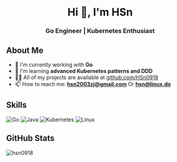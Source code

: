 <h1 align="center">Hi 👋, I'm HSn</h1>
<h3 align="center">Go Engineer | Kubernetes Enthusiast</h3>

## About Me
- 🔭 I'm currently working with **Go**
- 🌱 I'm learning **advanced Kubernetes patterns and DDD**
- 👨‍💻 All of my projects are available at [github.com/HSn0918](https://github.com/HSn0918)
- 📫 How to reach me: **hsn2003zj@gmail.com** Or **hsn@linux.do** 

## Skills
![Go](https://img.shields.io/badge/go-%2300ADD8.svg?style=for-the-badge&logo=go&logoColor=white)
![Java](https://img.shields.io/badge/java-%23ED8B00.svg?style=for-the-badge&logo=java&logoColor=white)
![Kubernetes](https://img.shields.io/badge/kubernetes-%23326ce5.svg?style=for-the-badge&logo=kubernetes&logoColor=white)
![Linux](https://img.shields.io/badge/Linux-FCC624?style=for-the-badge&logo=linux&logoColor=black)

## GitHub Stats
<p>
  <img src="https://github-readme-stats.vercel.app/api/top-langs?username=hsn0918&show_icons=true&locale=en&layout=compact&theme=dark" alt="hsn0918" />
</p>

